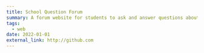 ```yaml
---
title: School Question Forum
summary: A forum website for students to ask and answer questions about school work (award winning)
tags:
  - web
date: 2022-01-01
external_link: http://github.com
---
```

